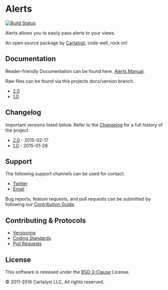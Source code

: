 # Alerts

[![Build Status](https://travis-ci.org/cartalyst/alerts.svg?branch=2.0)](https://travis-ci.org/cartalyst/alerts)

Alerts allows you to easily pass alerts to your views.

An open source package by [Cartalyst](https://cartalyst.com), code well, rock on!

## Documentation

Reader-friendly Documentation can be found here. [Alerts Manual](https://cartalyst.com/manual/alerts).

Raw files can be found via this projects docs/version branch.

- [2.0](https://github.com/cartalyst/alerts/tree/docs/2.0)
- [1.0](https://github.com/cartalyst/alerts/tree/docs/1.0)

## Changelog

Important versions listed below. Refer to the [Changelog](CHANGELOG.md) for a full history of the project.

- [2.0](CHANGELOG.md) - 2015-02-17
- [1.0](CHANGELOG.md) - 2015-01-28

## Support

The following support channels can be used for contact.

- [Twitter](https://cartalyst.com/@twitter)
- [Email](mailto:help@cartalyst.com)

Bug reports, feature requests, and pull requests can be submitted by following our [Contribution Guide](CONTRIBUTING.md).

## Contributing & Protocols

- [Versioning](CONTRIBUTING.md#versioning)
- [Coding Standards](CONTRIBUTING.md#coding-standards)
- [Pull Requests](CONTRIBUTING.md#pull-requests)

## License

This software is released under the [BSD 3-Clause](LICENSE) License.

© 2011-2016 Cartalyst LLC, All rights reserved.
